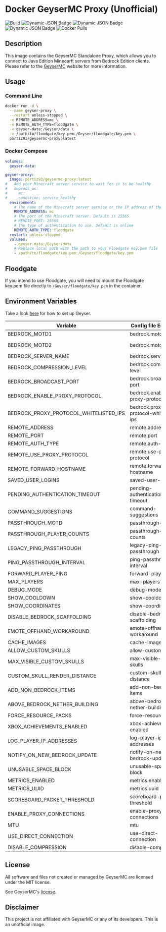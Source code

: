 # Docker GeyserMC Proxy (Unofficial)
[![Build](https://github.com/pjortiz/docker-geysermc-proxy/actions/workflows/build.yml/badge.svg)](https://github.com/pjortiz/docker-geysermc-proxy/actions/workflows/build.yml) 
![Dynamic JSON Badge](https://img.shields.io/badge/dynamic/json?url=https%3A%2F%2Fraw.githubusercontent.com%2Fpjortiz%2Fdocker-geysermc-proxy%2Frefs%2Fheads%2Fmain%2Fbuild-info.json&query=version&label=Image%20Version)
![Dynamic JSON Badge](https://img.shields.io/badge/dynamic/json?url=https%3A%2F%2Fraw.githubusercontent.com%2Fpjortiz%2Fdocker-geysermc-proxy%2Frefs%2Fheads%2Fmain%2Fbuild-info.json&query=geyser.version&label=API%20Version)
![Dynamic JSON Badge](https://img.shields.io/badge/dynamic/json?url=https%3A%2F%2Fraw.githubusercontent.com%2Fpjortiz%2Fdocker-geysermc-proxy%2Frefs%2Fheads%2Fmain%2Fbuild-info.json&query=geyser.build&label=Build)
![Docker Pulls](https://img.shields.io/docker/pulls/portiz93/geysermc-proxy)



## Description

This image contains the GeyserMC Standalone Proxy, which allows you to connect to Java Edition Minecarft servers from Bedrock Edition clients. Please refer to the [GeyserMC](https://geysermc.org/) website for more information.

## Usage

### Command Line

```bash
docker run -d \
  --name geyser-proxy \
  --restart unless-stopped \
  -e REMOTE_ADDRESS=mc \
  -e REMOTE_AUTH_TYPE=floodgate \
  -v geyser-data:/Geyser/data \
  -v /path/to/floodgate/key.pem:/Geyser/floodgate/key.pem \
  portiz93/geysermc-proxy:latest
```

### Docker Compose

```yaml
volumes:
  geyser-data:

geyser-proxy:
  image: portiz93/geysermc-proxy:latest
#   Add your Minecraft server service to wait for it to be healthy
#   depends_on:
#     mc: 
#     condition: service_healthy
  environment:
    # The name of the Minecraft server service or the IP address of the server
    REMOTE_ADDRESS: mc 
    # The port of the Minecraft server. Default is 25565
    # REMOTE_PORT: 25565
    # The type of authentication to use. Default is online
    REMOTE_AUTH_TYPE: floodgate
  restart: unless-stopped
  volumes:
    - geyser-data:/Geyser/data
    # Replace local path with the path to your Floodgate key.pem file
    - /path/to/floodgate/key.pem:/Geyser/floodgate/key.pem
```

## Floodgate

If you intend to use Floodgate, you will need to mount the Floodgate key.pem file directly to `/Geyser/floodgate/key.pem` in the container.

## Environment Variables
Take a look [here](https://geysermc.org/wiki/geyser/setup/) for how to set up Geyser.

Variable | Config file Equivalent | Default
--- | --- | ---
BEDROCK_MOTD1 | bedrock.motd1 | GeyserBEDROCK_MOTD2 | bedrock.motd2 | Another Geyser server.BEDROCK_SERVER_NAME | bedrock.server-name | GeyserBEDROCK_COMPRESSION_LEVEL | bedrock.compression-level | 6BEDROCK_BROADCAST_PORT | bedrock.broadcast-port | 19132BEDROCK_ENABLE_PROXY_PROTOCOL | bedrock.enable-proxy-protocol | falseBEDROCK_PROXY_PROTOCOL_WHITELISTED_IPS | bedrock.proxy-protocol-whitelisted-ips | REMOTE_ADDRESS | remote.address | autoREMOTE_PORT | remote.port | 25565REMOTE_AUTH_TYPE | remote.auth-type | onlineREMOTE_USE_PROXY_PROTOCOL | remote.use-proxy-protocol | falseREMOTE_FORWARD_HOSTNAME | remote.forward-hostname | trueSAVED_USER_LOGINS | saved-user-logins | PENDING_AUTHENTICATION_TIMEOUT | pending-authentication-timeout | 120COMMAND_SUGGESTIONS | command-suggestions | truePASSTHROUGH_MOTD | passthrough-motd | truePASSTHROUGH_PLAYER_COUNTS | passthrough-player-counts | trueLEGACY_PING_PASSTHROUGH | legacy-ping-passthrough | falsePING_PASSTHROUGH_INTERVAL | ping-passthrough-interval | 3FORWARD_PLAYER_PING | forward-player-ping | falseMAX_PLAYERS | max-players | 100DEBUG_MODE | debug-mode | falseSHOW_COOLDOWN | show-cooldown | titleSHOW_COORDINATES | show-coordinates | trueDISABLE_BEDROCK_SCAFFOLDING | disable-bedrock-scaffolding | falseEMOTE_OFFHAND_WORKAROUND | emote-offhand-workaround | disabledCACHE_IMAGES | cache-images | 0ALLOW_CUSTOM_SKULLS | allow-custom-skulls | trueMAX_VISIBLE_CUSTOM_SKULLS | max-visible-custom-skulls | 128CUSTOM_SKULL_RENDER_DISTANCE | custom-skull-render-distance | 32ADD_NON_BEDROCK_ITEMS | add-non-bedrock-items | trueABOVE_BEDROCK_NETHER_BUILDING | above-bedrock-nether-building | falseFORCE_RESOURCE_PACKS | force-resource-packs | trueXBOX_ACHIEVEMENTS_ENABLED | xbox-achievements-enabled | falseLOG_PLAYER_IP_ADDRESSES | log-player-ip-addresses | trueNOTIFY_ON_NEW_BEDROCK_UPDATE | notify-on-new-bedrock-update | trueUNUSABLE_SPACE_BLOCK | unusable-space-block | minecraft:barrierMETRICS_ENABLED | metrics.enabled | falseMETRICS_UUID | metrics.uuid | generateduuidSCOREBOARD_PACKET_THRESHOLD | scoreboard-packet-threshold | 20ENABLE_PROXY_CONNECTIONS | enable-proxy-connections | falseMTU | mtu | 1400USE_DIRECT_CONNECTION | use-direct-connection | trueDISABLE_COMPRESSION | disable-compression | true

## License

All software and files not created or managed by GeyserMC are licensed under the MIT license.

See GeyserMC's [license](https://github.com/GeyserMC/Geyser/blob/master/LICENSE).

## Disclaimer

This project is not affiliated with GeyserMC or any of its developers. This is an unofficial image.
